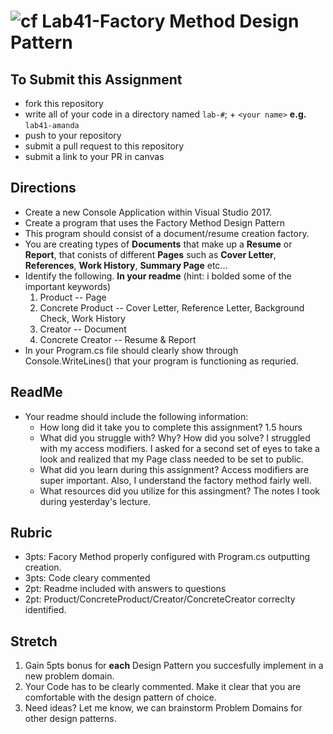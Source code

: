 ![cf](http://i.imgur.com/7v5ASc8.png) Lab41-Factory Method Design Pattern
=====================================

## To Submit this Assignment
- fork this repository
- write all of your code in a directory named `lab-#`; + `<your name>` **e.g.** `lab41-amanda`
- push to your repository
- submit a pull request to this repository
- submit a link to your PR in canvas

## Directions 
- Create a new Console Application within Visual Studio 2017.
- Create a program that uses the Factory Method Design Pattern 
- This program should consist of a document/resume creation factory.
- You are creating types of **Documents** that make up a **Resume** or **Report**, that conists of different **Pages** such as **Cover Letter**, **References**, **Work History**, **Summary Page** etc...
- Identify the following. **In your readme** (hint: i bolded some of the important keywords)
    1. Product -- Page
    2. Concrete Product -- Cover Letter, Reference Letter, Background Check, Work History
    3. Creator -- Document
    4. Concrete Creator -- Resume & Report
- In your Program.cs file should clearly show through Console.WriteLines() that your program is functioning as requried.   
  
## ReadMe
- Your readme should include the following information:
  - How long did it take you to complete this assignment? 1.5 hours
  - What did you struggle with? Why? How did you solve? I struggled with my access modifiers. I asked for a second set of eyes to take a look and realized that my Page class
  needed to be set to public.
  - What did you learn during this assignment? Access modifiers are super important. Also, I understand the factory method fairly well.
  - What resources did you utilize for this assingment? The notes I took during yesterday's lecture.

## Rubric
- 3pts: Facory Method properly configured with Program.cs outputting creation. 
- 3pts: Code cleary commented
- 2pt: Readme included with answers to questions
- 2pt: Product/ConcreteProduct/Creator/ConcreteCreator correclty identified.

## Stretch
1. Gain 5pts bonus for **each** Design Pattern you succesfully implement in a new problem domain. 
2. Your Code has to be clearly commented. Make it clear that you are comfortable with the design pattern of choice. 
2. Need ideas? Let me know, we can brainstorm Problem Domains for other design patterns. 
